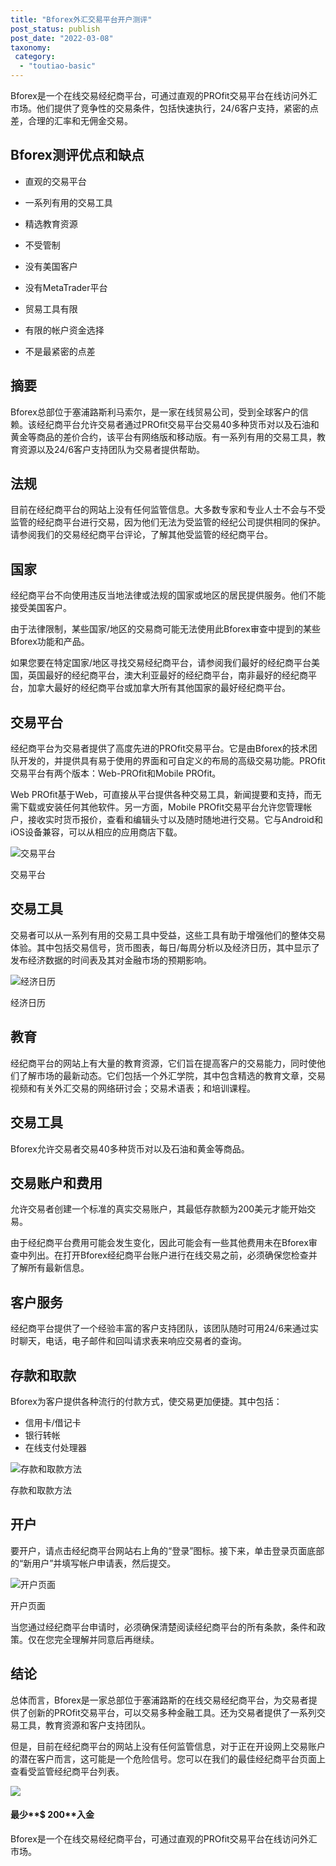 ```yaml
---
title: "Bforex外汇交易平台开户测评"
post_status: publish
post_date: "2022-03-08"
taxonomy:
 category: 
  - "toutiao-basic"
---
```


Bforex是一个在线交易经纪商平台，可通过直观的PROfit交易平台在线访问外汇市场。他们提供了竞争性的交易条件，包括快速执行，24/6客户支持，紧密的点差，合理的汇率和无佣金交易。

## Bforex测评优点和缺点

- 直观的交易平台

- 一系列有用的交易工具

- 精选教育资源

- 不受管制

- 没有美国客户

- 没有MetaTrader平台

- 贸易工具有限

- 有限的帐户资金选择

- 不是最紧密的点差


## 摘要

Bforex总部位于塞浦路斯利马索尔，是一家在线贸易公司，受到全球客户的信赖。该经纪商平台允许交易者通过PROfit交易平台交易40多种货币对以及石油和黄金等商品的差价合约，该平台有网络版和移动版。有一系列有用的交易工具，教育资源以及24/6客户支持团队为交易者提供帮助。

## 法规

目前在经纪商平台的网站上没有任何监管信息。大多数专家和专业人士不会与不受监管的经纪商平台进行交易，因为他们无法为受监管的经纪公司提供相同的保护。请参阅我们的交易经纪商平台评论，了解其他受监管的经纪商平台。

## 国家

经纪商平台不向使用违反当地法律或法规的国家或地区的居民提供服务。他们不能接受美国客户。

由于法律限制，某些国家/地区的交易商可能无法使用此Bforex审查中提到的某些Bforex功能和产品。

如果您要在特定国家/地区寻找交易经纪商平台，请参阅我们最好的经纪商平台美国，英国最好的经纪商平台，澳大利亚最好的经纪商平台，南非最好的经纪商平台，加拿大最好的经纪商平台或加拿大所有其他国家的最好经纪商平台。

## 交易平台

经纪商平台为交易者提供了高度先进的PROfit交易平台。它是由Bforex的技术团队开发的，并提供具有易于使用的界面和可自定义的布局的高级交易功能。PROfit交易平台有两个版本：Web-PROfit和Mobile PROfit。

Web PROfit基于Web，可直接从平台提供各种交易工具，新闻提要和支持，而无需下载或安装任何其他软件。另一方面，Mobile PROfit交易平台允许您管理帐户，接收实时货币报价，查看和编辑头寸以及随时随地进行交易。它与Android和iOS设备兼容，可以从相应的应用商店下载。

![交易平台](https://cdn.fendou.la/funstoutiao/2020/11/Bforex-Review-Trading-Platform--958x1024.jpg "交易平台")

交易平台

## 交易工具

交易者可以从一系列有用的交易工具中受益，这些工具有助于增强他们的整体交易体验。其中包括交易信号，货币图表，每日/每周分析以及经济日历，其中显示了发布经济数据的时间表及其对金融市场的预期影响。

![经济日历](https://cdn.fendou.la/funstoutiao/2020/11/Bforex-Review-Economic-Calendar--436x1024.jpg "经济日历")

经济日历

## 教育

经纪商平台的网站上有大量的教育资源，它们旨在提高客户的交易能力，同时使他们了解市场的最新动态。它们包括一个外汇学院，其中包含精选的教育文章，交易视频和有关外汇交易的网络研讨会；交易术语表；和培训课程。

## 交易工具

Bforex允许交易者交易40多种货币对以及石油和黄金等商品。

## 交易账户和费用

允许交易者创建一个标准的真实交易账户，其最低存款额为200美元才能开始交易。

由于经纪商平台费用可能会发生变化，因此可能会有一些其他费用未在Bforex审查中列出。在打开Bforex经纪商平台账户进行在线交易之前，必须确保您检查并了解所有最新信息。

## 客户服务

经纪商平台提供了一个经验丰富的客户支持团队，该团队随时可用24/6来通过实时聊天，电话，电子邮件和回叫请求表来响应交易者的查询。

## 存款和取款

Bforex为客户提供各种流行的付款方式，使交易更加便捷。其中包括：

- 信用卡/借记卡
- 银行转帐
- 在线支付处理器

![存款和取款方法](https://cdn.fendou.la/funstoutiao/2020/11/Bforex-Review-Drosit-and-Withdrawal-Methods-.jpg "存款和取款方法")

存款和取款方法

## 开户

要开户，请点击经纪商平台网站右上角的“登录”图标。接下来，单击登录页面底部的“新用户”并填写帐户申请表，然后提交。

![开户页面](https://cdn.fendou.la/funstoutiao/2020/11/Bforex-Review-Account-Opening-Page.jpg "开户页面")

开户页面

当您通过经纪商平台申请时，必须确保清楚阅读经纪商平台的所有条款，条件和政策。仅在您完全理解并同意后再继续。

## 结论

总体而言，Bforex是一家总部位于塞浦路斯的在线交易经纪商平台，为交易者提供了创新的PROfit交易平台，可以交易多种金融工具。还为交易者提供了一系列交易工具，教育资源和客户支持团队。

但是，目前在经纪商平台的网站上没有任何监管信息，对于正在开设网上交易账户的潜在客户而言，这可能是一个危险信号。您可以在我们的最佳经纪商平台页面上查看受监管经纪商平台列表。

![](https://cdn.fendou.la/funstoutiao/2020/11/Bforex-Logo.png)

#### 最少**$ 200**入金

Bforex是一个在线交易经纪商平台，可通过直观的PROfit交易平台在线访问外汇市场。

